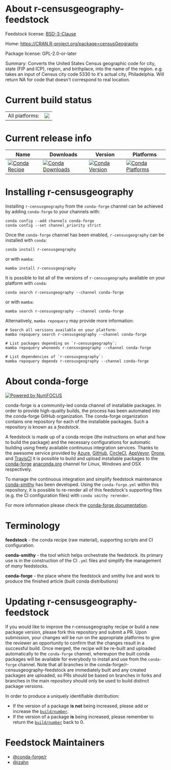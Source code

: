 About r-censusgeography-feedstock
=================================

Feedstock license: [BSD-3-Clause](https://github.com/conda-forge/r-censusgeography-feedstock/blob/main/LICENSE.txt)

Home: https://CRAN.R-project.org/package=censusGeography

Package license: GPL-2.0-or-later

Summary: Converts the United States Census geographic code for city, state (FIP and ICP), region, and birthplace, into the name of the region. e.g. takes an input of Census city code 5330 to it's actual city, Philadelphia. Will return NA for code that doesn't correspond to real location.

Current build status
====================


<table><tr><td>All platforms:</td>
    <td>
      <a href="https://dev.azure.com/conda-forge/feedstock-builds/_build/latest?definitionId=13578&branchName=main">
        <img src="https://dev.azure.com/conda-forge/feedstock-builds/_apis/build/status/r-censusgeography-feedstock?branchName=main">
      </a>
    </td>
  </tr>
</table>

Current release info
====================

| Name | Downloads | Version | Platforms |
| --- | --- | --- | --- |
| [![Conda Recipe](https://img.shields.io/badge/recipe-r--censusgeography-green.svg)](https://anaconda.org/conda-forge/r-censusgeography) | [![Conda Downloads](https://img.shields.io/conda/dn/conda-forge/r-censusgeography.svg)](https://anaconda.org/conda-forge/r-censusgeography) | [![Conda Version](https://img.shields.io/conda/vn/conda-forge/r-censusgeography.svg)](https://anaconda.org/conda-forge/r-censusgeography) | [![Conda Platforms](https://img.shields.io/conda/pn/conda-forge/r-censusgeography.svg)](https://anaconda.org/conda-forge/r-censusgeography) |

Installing r-censusgeography
============================

Installing `r-censusgeography` from the `conda-forge` channel can be achieved by adding `conda-forge` to your channels with:

```
conda config --add channels conda-forge
conda config --set channel_priority strict
```

Once the `conda-forge` channel has been enabled, `r-censusgeography` can be installed with `conda`:

```
conda install r-censusgeography
```

or with `mamba`:

```
mamba install r-censusgeography
```

It is possible to list all of the versions of `r-censusgeography` available on your platform with `conda`:

```
conda search r-censusgeography --channel conda-forge
```

or with `mamba`:

```
mamba search r-censusgeography --channel conda-forge
```

Alternatively, `mamba repoquery` may provide more information:

```
# Search all versions available on your platform:
mamba repoquery search r-censusgeography --channel conda-forge

# List packages depending on `r-censusgeography`:
mamba repoquery whoneeds r-censusgeography --channel conda-forge

# List dependencies of `r-censusgeography`:
mamba repoquery depends r-censusgeography --channel conda-forge
```


About conda-forge
=================

[![Powered by
NumFOCUS](https://img.shields.io/badge/powered%20by-NumFOCUS-orange.svg?style=flat&colorA=E1523D&colorB=007D8A)](https://numfocus.org)

conda-forge is a community-led conda channel of installable packages.
In order to provide high-quality builds, the process has been automated into the
conda-forge GitHub organization. The conda-forge organization contains one repository
for each of the installable packages. Such a repository is known as a *feedstock*.

A feedstock is made up of a conda recipe (the instructions on what and how to build
the package) and the necessary configurations for automatic building using freely
available continuous integration services. Thanks to the awesome service provided by
[Azure](https://azure.microsoft.com/en-us/services/devops/), [GitHub](https://github.com/),
[CircleCI](https://circleci.com/), [AppVeyor](https://www.appveyor.com/),
[Drone](https://cloud.drone.io/welcome), and [TravisCI](https://travis-ci.com/)
it is possible to build and upload installable packages to the
[conda-forge](https://anaconda.org/conda-forge) [anaconda.org](https://anaconda.org/)
channel for Linux, Windows and OSX respectively.

To manage the continuous integration and simplify feedstock maintenance
[conda-smithy](https://github.com/conda-forge/conda-smithy) has been developed.
Using the ``conda-forge.yml`` within this repository, it is possible to re-render all of
this feedstock's supporting files (e.g. the CI configuration files) with ``conda smithy rerender``.

For more information please check the [conda-forge documentation](https://conda-forge.org/docs/).

Terminology
===========

**feedstock** - the conda recipe (raw material), supporting scripts and CI configuration.

**conda-smithy** - the tool which helps orchestrate the feedstock.
                   Its primary use is in the construction of the CI ``.yml`` files
                   and simplify the management of *many* feedstocks.

**conda-forge** - the place where the feedstock and smithy live and work to
                  produce the finished article (built conda distributions)


Updating r-censusgeography-feedstock
====================================

If you would like to improve the r-censusgeography recipe or build a new
package version, please fork this repository and submit a PR. Upon submission,
your changes will be run on the appropriate platforms to give the reviewer an
opportunity to confirm that the changes result in a successful build. Once
merged, the recipe will be re-built and uploaded automatically to the
`conda-forge` channel, whereupon the built conda packages will be available for
everybody to install and use from the `conda-forge` channel.
Note that all branches in the conda-forge/r-censusgeography-feedstock are
immediately built and any created packages are uploaded, so PRs should be based
on branches in forks and branches in the main repository should only be used to
build distinct package versions.

In order to produce a uniquely identifiable distribution:
 * If the version of a package **is not** being increased, please add or increase
   the [``build/number``](https://docs.conda.io/projects/conda-build/en/latest/resources/define-metadata.html#build-number-and-string).
 * If the version of a package **is** being increased, please remember to return
   the [``build/number``](https://docs.conda.io/projects/conda-build/en/latest/resources/define-metadata.html#build-number-and-string)
   back to 0.

Feedstock Maintainers
=====================

* [@conda-forge/r](https://github.com/orgs/conda-forge/teams/r/)
* [@izahn](https://github.com/izahn/)

